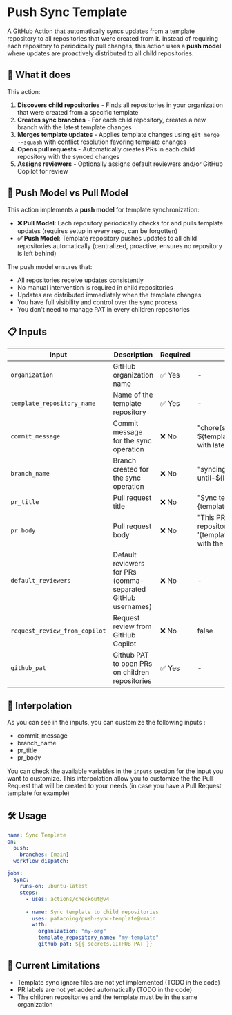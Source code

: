 # Push Sync Template

A GitHub Action that automatically syncs updates from a template repository to all repositories that were created from it. Instead of requiring each repository to periodically pull changes, this action uses a **push model** where updates are proactively distributed to all child repositories.

## 🚀 What it does

This action:

1. **Discovers child repositories** - Finds all repositories in your organization that were created from a specific template
2. **Creates sync branches** - For each child repository, creates a new branch with the latest template changes
3. **Merges template updates** - Applies template changes using `git merge --squash` with conflict resolution favoring template changes
4. **Opens pull requests** - Automatically creates PRs in each child repository with the synced changes
5. **Assigns reviewers** - Optionally assigns default reviewers and/or GitHub Copilot for review

## 🔄 Push Model vs Pull Model

This action implements a **push model** for template synchronization:

- **❌ Pull Model**: Each repository periodically checks for and pulls template updates (requires setup in every repo, can be forgotten)
- **✅ Push Model**: Template repository pushes updates to all child repositories automatically (centralized, proactive, ensures no repository is left behind)

The push model ensures that:
- All repositories receive updates consistently
- No manual intervention is required in child repositories
- Updates are distributed immediately when the template changes
- You have full visibility and control over the sync process
- You don't need to manage PAT in every children repositories

## 📋 Inputs

| Input                         | Description                                                  | Required | Default                                                                                       | Variables available                                                           |
| ----------------------------- | ------------------------------------------------------------ | -------- | --------------------------------------------------------------------------------------------- | ----------------------------------------------------------------------------- |
| `organization`                | GitHub organization name                                     | ✅ Yes    | -                                                                                             | -                                                                             |
| `template_repository_name`    | Name of the template repository                              | ✅ Yes    | -                                                                                             | -                                                                             |
| `commit_message`              | Commit message for the sync operation                        | ❌ No     | "chore(sync-template): synced ${template_repository_name} with latest changes"                | `${template_repository_name}`, `${branch_name}`, `${latest_template_commit}`  |
| `branch_name`                 | Branch created for the sync operation                        | ❌ No     | "syncing-template-until-${latest_template_commit}"                                            | `${template_repository_name}`, `${latest_template_commit}`                    |
| `pr_title`                    | Pull request title                                           | ❌ No     | "Sync template {template_repository_name}"                                                    | `${template_repository_name}`, `${branch_name}`                               |
| `pr_body`                     | Pull request body                                            | ❌ No     | "This PR syncs the template repository '{template_repository_name}' with the latest changes." | `${template_repository_name}`, `${branche_name}`, `${latest_template_commit}` |
| `default_reviewers`           | Default reviewers for PRs (comma-separated GitHub usernames) | ❌ No     | -                                                                                             | -                                                                             |
| `request_review_from_copilot` | Request review from GitHub Copilot                           | ❌ No     | false                                                                                         | -                                                                             |
| `github_pat`                  | Github PAT to open PRs on children repositories              | ✅ Yes    | -                                                                                             | -                                                                             |


## 🧮 Interpolation

As you can see in the inputs, you can customize the following inputs : 
- commit_message
- branch_name
- pr_title
- pr_body

You can check the available variables in the `inputs` section for the input you want to customize. This interpolation allow you to customize the the Pull Request that will be created to your needs (in case you have a Pull Request template for example)

## 🛠️ Usage

```yaml
name: Sync Template
on:
  push:
    branches: [main]
  workflow_dispatch:

jobs:
  sync:
    runs-on: ubuntu-latest
    steps:
      - uses: actions/checkout@v4
      
      - name: Sync template to child repositories
        uses: patacoing/push-sync-template@vmain
        with:
          organization: "my-org"
          template_repository_name: "my-template"
          github_pat: ${{ secrets.GITHUB_PAT }}
```

## 🚧 Current Limitations

- Template sync ignore files are not yet implemented (TODO in the code)
- PR labels are not yet added automatically (TODO in the code)
- The children repositories and the template must be in the same organization